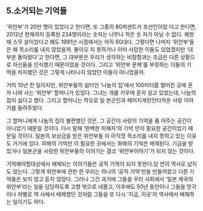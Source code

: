 ## 5.소거되는 기억들

‘위안부’가 20만 명이 있었다고 한다면, 또 그중의 80퍼센트가 조선인이었 다고 한다면, 2012년 현재까지 등록된 234명이라는 숫자는 너무나 적은 숫 자가 아닐 수 없다. 해방 때 스무 살이었다고 해도 1991년 시점에서는 아직 60대다. 그렇다면 나머지 ‘위안부’들은 왜 목소리를 내지 않았을까. 돌아오 지 못하거나 이미 사망한 이들도 있었겠지만 ‘대부분 돌아왔다’고 한다면, 그 대부분은 우리가 생각하는 비참함과는 조금은 다른 상황으로 자신들을 인식했기 때문이었을 것이다. 그리고 ‘위안부 문제’를 부정하는 이들의 기 억을 차지했던 것은 그렇게 나타나지 않았던 이들이 아니었을까.

거의 10년 전 일이지만, 위안부들의 쉼터인 ‘나눔의 집’에서 100미터쯤 떨어진 곳에 혼자 나와 사는 ‘위안부’ 할머니가 있었다. 그녀는 개를 키우며 혼자 살고 있었는데, 나눔의 집이 싫다고 했다. 그리고 할머니는 착오로 일 본군인과 헤어지게된안타까운 사랑 이야기를 들려주었다.

그 할머니에게 나눔의 집이 불편했던 것은, 그 공간이 사랑의 기억을 품 어주는 공간이 아니었기 때문일 것이다. 다시 말해 ‘완벽한 피해자’의 기억 만이 필요한 공간이었기 때문일 것이다. 일본의 보상금을 받은 위안부들 이 아직껏 목소리를 내지 못하고 있는 이유도 거기에 있다. 피해의 기억만 이 필요한 곳에서는 화해의 기억은 배제된다. 기금을 받았거나 일본군을 사랑한 위안부들의 이야기는 결코 ‘위안부이야기’가 되지 않는 것이다.

기억해야할대상에서 배제되는 이야기들은 공적 기억이 되지 못한다.당 연히 역사로 남지도 않는다. 그렇게 위안부에 관한 한 우리는 하나의 ‘공적 기억’만을 만들어왔고 다른 기억들은 보지 않고 듣지 않았다. 그러나 그건 과거에 그들을 우리 사회에서 ‘일본 제국의 위안부’라는 일을 담당하도록 고향 밖으로 내몰고, 이후에도 50년 동안이나 그들을 망각이나 차별로 역 사에서 배제했던 것처럼 그들을 또 다시 ‘지금, 이곳’의 역사에서 배제하는 일이기도 하다.